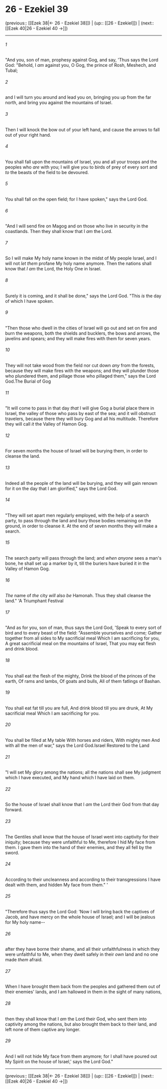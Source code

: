 # 26 - Ezekiel 39

(previous:: [[Ezek 38|← 26 - Ezekiel 38]]) | (up:: [[26 - Ezekiel]]) | (next:: [[Ezek 40|26 - Ezekiel 40 →]])

***


###### 1 
"And you, son of man, prophesy against Gog, and say, 'Thus says the Lord God: "Behold, I _am_ against you, O Gog, the prince of Rosh, Meshech, and Tubal; 

###### 2 
and I will turn you around and lead you on, bringing you up from the far north, and bring you against the mountains of Israel. 

###### 3 
Then I will knock the bow out of your left hand, and cause the arrows to fall out of your right hand. 

###### 4 
You shall fall upon the mountains of Israel, you and all your troops and the peoples who _are_ with you; I will give you to birds of prey of every sort and _to_ the beasts of the field to be devoured. 

###### 5 
You shall fall on the open field; for I have spoken," says the Lord God. 

###### 6 
"And I will send fire on Magog and on those who live in security in the coastlands. Then they shall know that I _am_ the Lord. 

###### 7 
So I will make My holy name known in the midst of My people Israel, and I will not _let them_ profane My holy name anymore. Then the nations shall know that _I am_ the Lord, the Holy One in Israel. 

###### 8 
Surely it is coming, and it shall be done," says the Lord God. "This _is_ the day of which I have spoken. 

###### 9 
"Then those who dwell in the cities of Israel will go out and set on fire and burn the weapons, both the shields and bucklers, the bows and arrows, the javelins and spears; and they will make fires with them for seven years. 

###### 10 
They will not take wood from the field nor cut down _any_ from the forests, because they will make fires with the weapons; and they will plunder those who plundered them, and pillage those who pillaged them," says the Lord God.The Burial of Gog 

###### 11 
"It will come to pass in that day _that_ I will give Gog a burial place there in Israel, the valley of those who pass by east of the sea; and it will obstruct travelers, because there they will bury Gog and all his multitude. Therefore they will call _it_ the Valley of Hamon Gog. 

###### 12 
For seven months the house of Israel will be burying them, in order to cleanse the land. 

###### 13 
Indeed all the people of the land will be burying, and they will gain renown for it on the day that I am glorified," says the Lord God. 

###### 14 
"They will set apart men regularly employed, with the help of a search party, to pass through the land and bury those bodies remaining on the ground, in order to cleanse it. At the end of seven months they will make a search. 

###### 15 
The search party will pass through the land; and _when anyone_ sees a man's bone, he shall set up a marker by it, till the buriers have buried it in the Valley of Hamon Gog. 

###### 16 
_The_ name of _the_ city _will_ also _be_ Hamonah. Thus they shall cleanse the land." 'A Triumphant Festival 

###### 17 
"And as for you, son of man, thus says the Lord God, 'Speak to every sort of bird and to every beast of the field: "Assemble yourselves and come; Gather together from all sides to My sacrificial meal Which I am sacrificing for you, A great sacrificial meal on the mountains of Israel, That you may eat flesh and drink blood. 

###### 18 
You shall eat the flesh of the mighty, Drink the blood of the princes of the earth, Of rams and lambs, Of goats and bulls, All of them fatlings of Bashan. 

###### 19 
You shall eat fat till you are full, And drink blood till you are drunk, At My sacrificial meal Which I am sacrificing for you. 

###### 20 
You shall be filled at My table With horses and riders, With mighty men And with all the men of war," says the Lord God.Israel Restored to the Land 

###### 21 
"I will set My glory among the nations; all the nations shall see My judgment which I have executed, and My hand which I have laid on them. 

###### 22 
So the house of Israel shall know that I _am_ the Lord their God from that day forward. 

###### 23 
The Gentiles shall know that the house of Israel went into captivity for their iniquity; because they were unfaithful to Me, therefore I hid My face from them. I gave them into the hand of their enemies, and they all fell by the sword. 

###### 24 
According to their uncleanness and according to their transgressions I have dealt with them, and hidden My face from them." ' 

###### 25 
"Therefore thus says the Lord God: 'Now I will bring back the captives of Jacob, and have mercy on the whole house of Israel; and I will be jealous for My holy name-- 

###### 26 
after they have borne their shame, and all their unfaithfulness in which they were unfaithful to Me, when they dwelt safely in their _own_ land and no one made _them_ afraid. 

###### 27 
When I have brought them back from the peoples and gathered them out of their enemies' lands, and I am hallowed in them in the sight of many nations, 

###### 28 
then they shall know that I _am_ the Lord their God, who sent them into captivity among the nations, but also brought them back to their land, and left none of them captive any longer. 

###### 29 
And I will not hide My face from them anymore; for I shall have poured out My Spirit on the house of Israel,' says the Lord God."

***

(previous:: [[Ezek 38|← 26 - Ezekiel 38]]) | (up:: [[26 - Ezekiel]]) | (next:: [[Ezek 40|26 - Ezekiel 40 →]])
